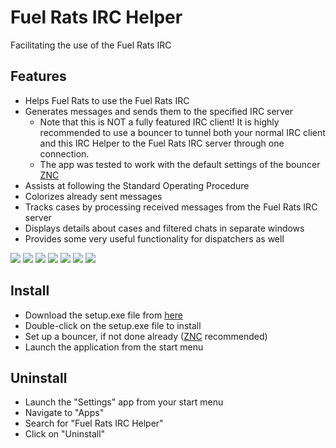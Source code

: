 # Fuel Rats IRC Helper
Facilitating the use of the Fuel Rats IRC

## Features
+ Helps Fuel Rats to use the Fuel Rats IRC
+ Generates messages and sends them to the specified IRC server
  + Note that this is NOT a fully featured IRC client! It is highly recommended to use a bouncer to tunnel both your normal IRC client and this IRC Helper to the Fuel Rats IRC server through one connection.
  + The app was tested to work with the default settings of the bouncer <a href="https://wiki.znc.in/" target="_blank">ZNC</a>
+ Assists at following the Standard Operating Procedure
+ Colorizes already sent messages
+ Tracks cases by processing received messages from the Fuel Rats IRC server
+ Displays details about cases and filtered chats in separate windows
+ Provides some very useful functionality for dispatchers as well
<img src="https://i.imgur.com/xWGTMJ1.png">
<img src="https://i.imgur.com/9xIjBuY.png">
<img src="https://i.imgur.com/l4ZoaGp.png">
<img src="https://i.imgur.com/xS0jPRg.png">
<img src="https://i.imgur.com/mgBQ8hd.png">
<img src="https://i.imgur.com/goKNi1r.png">
<img src="https://i.imgur.com/2S07fgX.png">

## Install
+ Download the setup.exe file from <a href="https://fuelrats.net/Fuel-Rats-IRC-Helper/setup.exe" target="_blank">here</a>
+ Double-click on the setup.exe file to install
+ Set up a bouncer, if not done already (<a href="https://wiki.znc.in/" target="_blank">ZNC</a> recommended)
+ Launch the application from the start menu

## Uninstall
+ Launch the "Settings" app from your start menu
+ Navigate to "Apps"
+ Search for "Fuel Rats IRC Helper"
+ Click on "Uninstall"